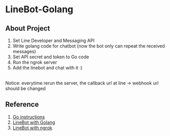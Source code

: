 # LineBot-Golang
## About Project
1. Set Line Developer and Messaging API
2. Write golang code for chatbot (now the bot only can repeat the received messages)
3. Set API secret and token to Go code
4. Run the ngrok server
5. Add the linebot and chat with it :)
<br>
Notice: everytime rerun the server, the callback url at line -> webhook url should be changed

## Reference
1. [Go instructions](https://ithelp.ithome.com.tw/users/20103452/ironman/1211)
2. [LineBot with Golang](https://www.evanlin.com/create-your-line-bot-golang/)
3. [LineBot with ngrok](https://blog.clarence.tw/2019/09/17/2020ironman02/)
